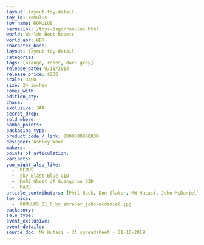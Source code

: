 ```yaml
---
layout: layout-toy-detail 
toy_id: romulus
toy_name: ROMULUS
permalink: /toys-3ago/romulus.html
world: Worlds Best Robots
world_abr: WBR
character_base: 
layout: layout-toy-detail
categories: 
tags: [orange, robot, dark grey]
release_date: 9/18/2014
release_price: $230 
scale: 3AGO
size: 24 inches
comes_with: 
edition_qty: 
chase: 
exclusive: 3AA
secret_drop: 
sold_where: 
bamba_points: 
packaging_type: 
product_code_/_link: 0000000000ROM
designer: Ashley Wood
makers: 
points_of_articulation: 
variants: 
you_might_also_like: 
  -  REMUS 
  -  Sky Blast Blue GID
  -  MARS Ghost of Guangzhou GID
  -  MARS
article_contributors: [Phil Back, Don Slater, MW Wutasi, John McDaniel]
toy_pics: 
  -  ROMULUS_01_6_by_abrader_john-mcdaniel.jpg
backstory: 
sale_type: 
event_exclusive: 
event_details: 
source_doc: MW Wutasi - 3A spreadsheet - 01-15-2019
---
```

